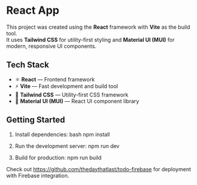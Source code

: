 # React App

This project was created using the **React** framework with **Vite** as the build tool.  
It uses **Tailwind CSS** for utility-first styling and **Material UI (MUI)** for modern, responsive UI components.

## Tech Stack

- ⚛️ **React** — Frontend framework  
- ⚡ **Vite** — Fast development and build tool  
- 🎨 **Tailwind CSS** — Utility-first CSS framework  
- 🧩 **Material UI (MUI)** — React UI component library  

## Getting Started

1. Install dependencies:
  bash
  npm install

2. Run the development server:
  npm run dev

3. Build for production:
  npm run build

Check out https://github.com/thedaythatlast/todo-firebase for deployment with Firebase integration.
